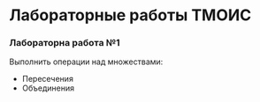 # Лабораторные работы ТМОИС

### Лабораторна работа №1
Выполнить операции над множествами:
* Пересечения
* Объединения
